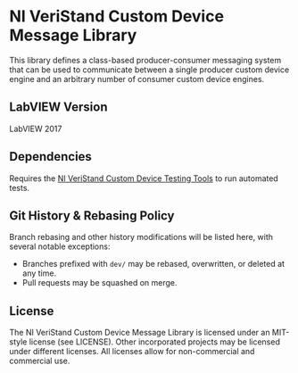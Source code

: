 # NI VeriStand Custom Device Message Library

This library defines a class-based producer-consumer messaging system that can be used to communicate between a single producer custom device engine and an arbitrary number of consumer custom device engines.

## LabVIEW Version
LabVIEW 2017

## Dependencies
Requires the [NI VeriStand Custom Device Testing Tools](https://github.com/ni/niveristand-custom-device-testing-tools) to run automated tests.

## Git History & Rebasing Policy
Branch rebasing and other history modifications will be listed here, with several notable exceptions:
- Branches prefixed with `dev/` may be rebased, overwritten, or deleted at any time.
- Pull requests may be squashed on merge.

## License

The NI VeriStand Custom Device Message Library is licensed under an MIT-style license (see LICENSE). Other incorporated projects may be licensed under different licenses. All licenses allow for non-commercial and commercial use.
